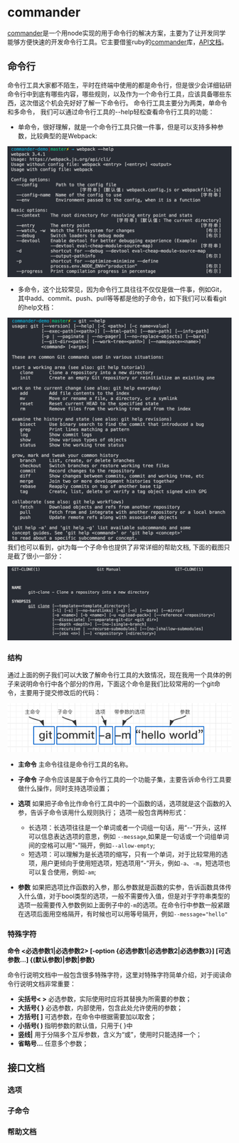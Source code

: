 # commander

[commander](https://github.com/tj/commander.js)是一个用node实现的用于命令行的解决方案，主要为了让开发同学能够方便快速的开发命令行工具。它主要借鉴ruby的[commander](https://github.com/commander-rb/commander)库，[API文档](http://tj.github.io/commander.js/)。

## 命令行
命令行工具大家都不陌生，平时在终端中使用的都是命令行，但是很少会详细钻研命令行中到底有哪些内容，哪些规则，以及作为一个命令行工具，应该具备哪些东西，这次借这个机会先好好了解一下命令行。
命令行工具主要分为两类，单命令和多命令， 我们可以通过命令行工具的--help轻松查看命令行工具的功能：
* 单命令，很好理解，就是一个命令行工具只做一件事，但是可以支持多种参数，比较典型的是Webpack:

![](./img/demo4.png)

* 多命令，这个比较常见，因为命令行工具往往不仅仅是做一件事，例如Git，其中add、commit、push、pull等等都是他的子命令，如下我们可以看看git的help文档：

![](./img/demo2.png)
我们也可以看到，git为每一个子命令也提供了非常详细的帮助文档, 下面的截图只是截了很小一部分：

![](./img/demo3.png)

### 结构
通过上面的例子我们可以大致了解命令行工具的大致情况，现在我用一个具体的例子来说明命令行中各个部分的作用，下面这个命令是我们比较常用的一个git命令，主要用于提交修改后的代码：

![](./img/demo5.png)

* **主命令** 主命令往往是命令行工具的名称。
* **子命令** 子命令应该是属于命令行工具的一个功能子集，主要告诉命令行工具要做什么操作，同时支持选项设置；
* **选项** 如果把子命令比作命令行工具中的一个函数的话，选项就是这个函数的入参，告诉子命令该用什么规则执行；
选项一般包含两种形式：
  * 长选项：长选项往往是一个单词或者一个词组一句话，用“--”开头，这样可以信息表达选项的意思，例如 `--message`,如果是一句话或一个词组单词间的空格可以用“-”隔开，例如`--allow-empty`;
  * 短选项：可以理解为是长选项的缩写，只有一个单词，对于比较常用的选项，用户更倾向于使用短选项，短选项用“-”开头，例如`-a`、`-m`，短选项也可以复合使用，例如`-am`;

* **参数** 如果把选项比作函数的入参，那么参数就是函数的实参，告诉函数具体传入什么值，对于bool类型的选项，一般不需要传入值，但是对于字符串类型的选项一般需要传入参数例如上面例子中的`-m`的选项。在命令行中参数一般紧跟在选项后面用空格隔开，有时候也可以用等号隔开，例如`--message="hello"`
  
### 特殊字符
**命令 <必选参数1|必选参数2> [-option {必选参数1|必选参数2|必选参数3}] [可选参数...] {(默认参数)|参数|参数}**

命令行说明文档中一般包含很多特殊字符，这里对特殊字符简单介绍，对于阅读命令行说明文档非常重要：
* **尖括号< >** 必选参数，实际使用时应将其替换为所需要的参数；
* **大括号{ }** 必选参数，内部使用，包含此处允许使用的参数；
* **方括号[ ]** 可选参数，在命令中根据需要加以取舍；
* **小括号( )** 指明参数的默认值，只用于{ }中
* **竖线|** 用于分隔多个互斥参数，含义为“或”，使用时只能选择一个；
* **省略号...** 任意多个参数；

## 接口文档

### 选项

### 子命令

### 帮助文档



